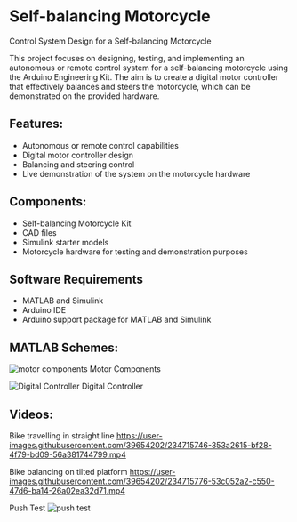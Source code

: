 # Self-balancing Motorcycle
 Control System Design for a Self-balancing Motorcycle

This project focuses on designing, testing, and implementing an autonomous or remote control system for a self-balancing motorcycle using the Arduino Engineering Kit. The aim is to create a digital motor controller that effectively balances and steers the motorcycle, which can be demonstrated on the provided hardware.

## Features:
- Autonomous or remote control capabilities
- Digital motor controller design
- Balancing and steering control
- Live demonstration of the system on the motorcycle hardware

## Components:
- Self-balancing Motorcycle Kit
- CAD files
- Simulink starter models
- Motorcycle hardware for testing and demonstration purposes

## Software Requirements
- MATLAB and Simulink
- Arduino IDE
- Arduino support package for MATLAB and Simulink

## MATLAB Schemes:

![motor components](https://user-images.githubusercontent.com/39654202/234714319-6cb79932-7e40-48d4-ba01-3572c7e7450a.jpg)
Motor Components

![Digital Controller](https://user-images.githubusercontent.com/39654202/234714342-b640c5d9-35b7-44da-b989-026fc56273ee.jpg)
Digital Controller

## Videos:
Bike travelling in straight line
https://user-images.githubusercontent.com/39654202/234715746-353a2615-bf28-4f79-bd09-56a381744799.mp4

Bike balancing on tilted platform
https://user-images.githubusercontent.com/39654202/234715776-53c052a2-c550-47d6-ba14-26a02ea32d71.mp4

Push Test
![push test](https://user-images.githubusercontent.com/39654202/234717441-b929a888-e681-40c3-bcae-767d4b81f762.gif)


